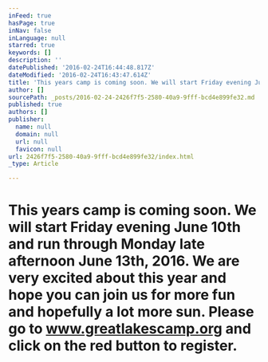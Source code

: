 ```yaml
---
inFeed: true
hasPage: true
inNav: false
inLanguage: null
starred: true
keywords: []
description: ''
datePublished: '2016-02-24T16:44:48.817Z'
dateModified: '2016-02-24T16:43:47.614Z'
title: 'This years camp is coming soon. We will start Friday evening June 10th and run through Monday late afternoon June 13th, 2016. We are very excited about this year and hope you can join us for more fun and hopefully a lot more sun. Please go to www.greatlakescamp.org and click on the red button to register.'
author: []
sourcePath: _posts/2016-02-24-2426f7f5-2580-40a9-9fff-bcd4e899fe32.md
published: true
authors: []
publisher:
  name: null
  domain: null
  url: null
  favicon: null
url: 2426f7f5-2580-40a9-9fff-bcd4e899fe32/index.html
_type: Article

---
```

# This years camp is coming soon. We will start Friday evening June 10th and run through Monday late afternoon June 13th, 2016\. We are very excited about this year and hope you can join us for more fun and hopefully a lot more sun. Please go to www.greatlakescamp.org and click on the red button to register.